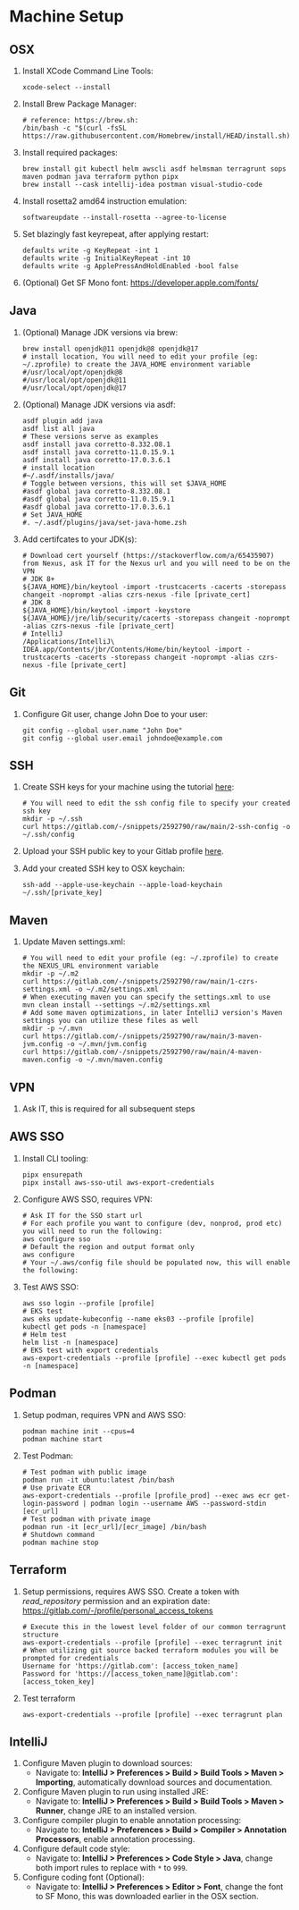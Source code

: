 # Machine Setup

## OSX
1. Install XCode Command Line Tools:
    ~~~
    xcode-select --install
    ~~~

2. Install Brew Package Manager:
    ~~~
    # reference: https://brew.sh:
    /bin/bash -c "$(curl -fsSL https://raw.githubusercontent.com/Homebrew/install/HEAD/install.sh)"
    ~~~

3. Install required packages:
    ~~~
    brew install git kubectl helm awscli asdf helmsman terragrunt sops maven podman java terraform python pipx
    brew install --cask intellij-idea postman visual-studio-code
    ~~~

4. Install rosetta2 amd64 instruction emulation:
    ~~~
    softwareupdate --install-rosetta --agree-to-license
    ~~~

5. Set blazingly fast keyrepeat, after applying restart:
    ~~~
    defaults write -g KeyRepeat -int 1
    defaults write -g InitialKeyRepeat -int 10
    defaults write -g ApplePressAndHoldEnabled -bool false
    ~~~

6. (Optional) Get SF Mono font: https://developer.apple.com/fonts/ 

## Java
1. (Optional) Manage JDK versions via brew:
    ~~~
    brew install openjdk@11 openjdk@8 openjdk@17
    # install location, You will need to edit your profile (eg: ~/.zprofile) to create the JAVA_HOME environment variable
    #/usr/local/opt/openjdk@8
    #/usr/local/opt/openjdk@11
    #/usr/local/opt/openjdk@17
    ~~~

2. (Optional) Manage JDK versions via asdf:
    ~~~
    asdf plugin add java
    asdf list all java
    # These versions serve as examples
    asdf install java corretto-8.332.08.1 
    asdf install java corretto-11.0.15.9.1
    asdf install java corretto-17.0.3.6.1
    # install location
    #~/.asdf/installs/java/
    # Toggle between versions, this will set $JAVA_HOME
    #asdf global java corretto-8.332.08.1
    #asdf global java corretto-11.0.15.9.1
    #asdf global java corretto-17.0.3.6.1
    # Set JAVA_HOME
    #. ~/.asdf/plugins/java/set-java-home.zsh
    ~~~

3. Add certifcates to your JDK(s):
    ~~~
    # Download cert yourself (https://stackoverflow.com/a/65435907) from Nexus, ask IT for the Nexus url and you will need to be on the VPN
    # JDK 8+
    ${JAVA_HOME}/bin/keytool -import -trustcacerts -cacerts -storepass changeit -noprompt -alias czrs-nexus -file [private_cert]
    # JDK 8
    ${JAVA_HOME}/bin/keytool -import -keystore ${JAVA_HOME}/jre/lib/security/cacerts -storepass changeit -noprompt -alias czrs-nexus -file [private_cert]
    # IntelliJ
    /Applications/IntelliJ\ IDEA.app/Contents/jbr/Contents/Home/bin/keytool -import -trustcacerts -cacerts -storepass changeit -noprompt -alias czrs-nexus -file [private_cert]
    ~~~

## Git
1. Configure Git user, change John Doe to your user:
    ~~~
    git config --global user.name "John Doe"
    git config --global user.email johndoe@example.com
    ~~~

## SSH
1. Create SSH keys for your machine using the tutorial [here](https://docs.gitlab.com/ee/user/ssh.html):
    ~~~
    # You will need to edit the ssh config file to specify your created ssh key
    mkdir -p ~/.ssh
    curl https://gitlab.com/-/snippets/2592790/raw/main/2-ssh-config -o ~/.ssh/config
    ~~~

2. Upload your SSH public key to your Gitlab profile [here](https://gitlab.com/-/profile/keys).

3. Add your created SSH key to OSX keychain:
    ~~~
    ssh-add --apple-use-keychain --apple-load-keychain ~/.ssh/[private_key]
    ~~~

## Maven
1. Update Maven settings.xml:
    ~~~
    # You will need to edit your profile (eg: ~/.zprofile) to create the NEXUS_URL environment variable
    mkdir -p ~/.m2
    curl https://gitlab.com/-/snippets/2592790/raw/main/1-czrs-settings.xml -o ~/.m2/settings.xml
    # When executing maven you can specify the settings.xml to use
    mvn clean install --settings ~/.m2/settings.xml
    # Add some maven optimizations, in later IntelliJ version's Maven settings you can utilize these files as well
    mkdir -p ~/.mvn
    curl https://gitlab.com/-/snippets/2592790/raw/main/3-maven-jvm.config -o ~/.mvn/jvm.config
    curl https://gitlab.com/-/snippets/2592790/raw/main/4-maven-maven.config -o ~/.mvn/maven.config
    ~~~

## VPN
1. Ask IT, this is required for all subsequent steps 

## AWS SSO
1. Install CLI tooling:
    ~~~
    pipx ensurepath
    pipx install aws-sso-util aws-export-credentials
    ~~~

2. Configure AWS SSO, requires VPN:
    ~~~
    # Ask IT for the SSO start url
    # For each profile you want to configure (dev, nonprod, prod etc) you will need to run the following:
    aws configure sso
    # Default the region and output format only
    aws configure
    # Your ~/.aws/config file should be populated now, this will enable the following:
    ~~~

3. Test AWS SSO:
    ~~~
    aws sso login --profile [profile]
    # EKS test
    aws eks update-kubeconfig --name eks03 --profile [profile]
    kubectl get pods -n [namespace]
    # Helm test
    helm list -n [namespace]
    # EKS test with export credentials
    aws-export-credentials --profile [profile] --exec kubectl get pods -n [namespace]
    ~~~

## Podman
1. Setup podman, requires VPN and AWS SSO:
    ~~~
    podman machine init --cpus=4
    podman machine start
    ~~~

2. Test Podman:
    ~~~
    # Test podman with public image
    podman run -it ubuntu:latest /bin/bash
    # Use private ECR
    aws-export-credentials --profile [profile_prod] --exec aws ecr get-login-password | podman login --username AWS --password-stdin [ecr_url]
    # Test podman with private image
    podman run -it [ecr_url]/[ecr_image] /bin/bash
    # Shutdown command
    podman machine stop
    ~~~

## Terraform
1. Setup permissions, requires AWS SSO. Create a token with *read_repository* permission and an expiration date: https://gitlab.com/-/profile/personal_access_tokens
    ~~~
    # Execute this in the lowest level folder of our common terragrunt structure
    aws-export-credentials --profile [profile] --exec terragrunt init
    # When utilizing git source backed terraform modules you will be prompted for credentials
    Username for 'https://gitlab.com': [access_token_name]
    Password for 'https://[access_token_name]@gitlab.com': [access_token_key] 
    ~~~

2. Test terraform
    ~~~
    aws-export-credentials --profile [profile] --exec terragrunt plan
    ~~~

## IntelliJ
1. Configure Maven plugin to download sources:
   * Navigate to: **IntelliJ > Preferences > Build > Build Tools > Maven > Importing**, automatically download sources and documentation.
2. Configure Maven plugin to run using installed JRE:
   * Navigate to: **IntelliJ > Preferences > Build > Build Tools > Maven > Runner**, change JRE to an installed version.
3. Configure compiler plugin to enable annotation processing:
   * Navigate to: **IntelliJ > Preferences > Build > Compiler > Annotation Processors**, enable annotation processing.
4. Configure default code style:
   * Navigate to: **IntelliJ > Preferences > Code Style > Java**, change both import rules to replace with `*` to `999`.
5. Configure coding font (Optional):
   * Navigate to: **IntelliJ > Preferences > Editor > Font**, change the font to SF Mono, this was downloaded earlier in the OSX section.
